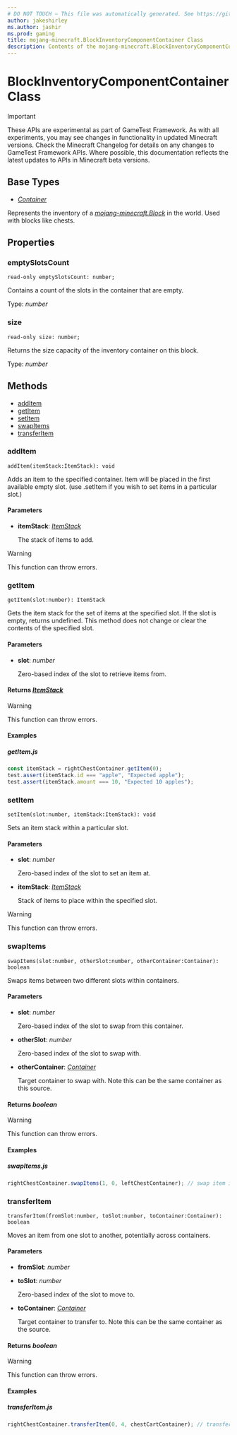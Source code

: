 ```yaml
---
# DO NOT TOUCH — This file was automatically generated. See https://github.com/Mojang/MinecraftScriptingApiDocsGenerator to modify descriptions, examples, etc.
author: jakeshirley
ms.author: jashir
ms.prod: gaming
title: mojang-minecraft.BlockInventoryComponentContainer Class
description: Contents of the mojang-minecraft.BlockInventoryComponentContainer class.
---
```

# BlockInventoryComponentContainer Class
>[!IMPORTANT]
>These APIs are experimental as part of GameTest Framework. As with all experiments, you may see changes in functionality in updated Minecraft versions. Check the Minecraft Changelog for details on any changes to GameTest Framework APIs. Where possible, this documentation reflects the latest updates to APIs in Minecraft beta versions.

## Base Types
- [*Container*](Container.md)

Represents the inventory of a [*mojang-minecraft.Block*](../mojang-minecraft/Block.md) in the world. Used with blocks like chests.

## Properties
### **emptySlotsCount**
`read-only emptySlotsCount: number;`

Contains a count of the slots in the container that are empty.

Type: *number*


### **size**
`read-only size: number;`

Returns the size capacity of the inventory container on this block.

Type: *number*



## Methods
- [addItem](#additem)
- [getItem](#getitem)
- [setItem](#setitem)
- [swapItems](#swapitems)
- [transferItem](#transferitem)
  
### **addItem**
`
addItem(itemStack:ItemStack): void
`

Adds an item to the specified container. Item will be placed in the first available empty slot. (use .setItem if you wish to set items in a particular slot.)
#### **Parameters**
- **itemStack**: [*ItemStack*](ItemStack.md)
  
  The stack of items to add.


> [!WARNING]
> This function can throw errors.

### **getItem**
`
getItem(slot:number): ItemStack
`

Gets the item stack for the set of items at the specified slot. If the slot is empty, returns undefined. This method does not change or clear the contents of the specified slot.
#### **Parameters**
- **slot**: *number*
  
  Zero-based index of the slot to retrieve items from.

#### **Returns** [*ItemStack*](ItemStack.md)

> [!WARNING]
> This function can throw errors.

#### **Examples**
##### *getItem.js*
```javascript
const itemStack = rightChestContainer.getItem(0);
test.assert(itemStack.id === "apple", "Expected apple");
test.assert(itemStack.amount === 10, "Expected 10 apples");
```
### **setItem**
`
setItem(slot:number, itemStack:ItemStack): void
`

Sets an item stack within a particular slot.
#### **Parameters**
- **slot**: *number*
  
  Zero-based index of the slot to set an item at.
- **itemStack**: [*ItemStack*](ItemStack.md)
  
  Stack of items to place within the specified slot.


> [!WARNING]
> This function can throw errors.

### **swapItems**
`
swapItems(slot:number, otherSlot:number, otherContainer:Container): boolean
`

Swaps items between two different slots within containers.
#### **Parameters**
- **slot**: *number*
  
  Zero-based index of the slot to swap from this container.
- **otherSlot**: *number*
  
  Zero-based index of the slot to swap with.
- **otherContainer**: [*Container*](Container.md)
  
  Target container to swap with. Note this can be the same container as this source.

#### **Returns** *boolean*

> [!WARNING]
> This function can throw errors.

#### **Examples**
##### *swapItems.js*
```javascript
rightChestContainer.swapItems(1, 0, leftChestContainer); // swap item in slot 1 of rightChestContainer with item in slot 0 of leftChestContainer
```
### **transferItem**
`
transferItem(fromSlot:number, toSlot:number, toContainer:Container): boolean
`

Moves an item from one slot to another, potentially across containers.
#### **Parameters**
- **fromSlot**: *number*
- **toSlot**: *number*
  
  Zero-based index of the slot to move to.
- **toContainer**: [*Container*](Container.md)
  
  Target container to transfer to. Note this can be the same container as the source.

#### **Returns** *boolean*

> [!WARNING]
> This function can throw errors.

#### **Examples**
##### *transferItem.js*
```javascript
rightChestContainer.transferItem(0, 4, chestCartContainer); // transfer the apple from the right chest to a chest cart
```

